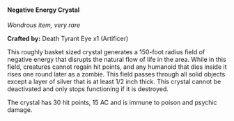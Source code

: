 #### Negative Energy Crystal
_Wondrous item, very rare_

**Crafted by:** Death Tyrant Eye x1 (Artificer)

This roughly basket sized crystal generates a 150-foot radius field of negative energy that disrupts the natural flow of life in the area. While in this field, creatures cannot regain hit points, and any humanoid that dies inside it rises one round later as a zombie. This field passes through all solid objects except a layer of silver that is at least 1/2 inch thick. This crystal cannot be deactivated and only stops functioning if it is destroyed.

The crystal has 30 hit points, 15 AC and is immune to poison and psychic damage.
